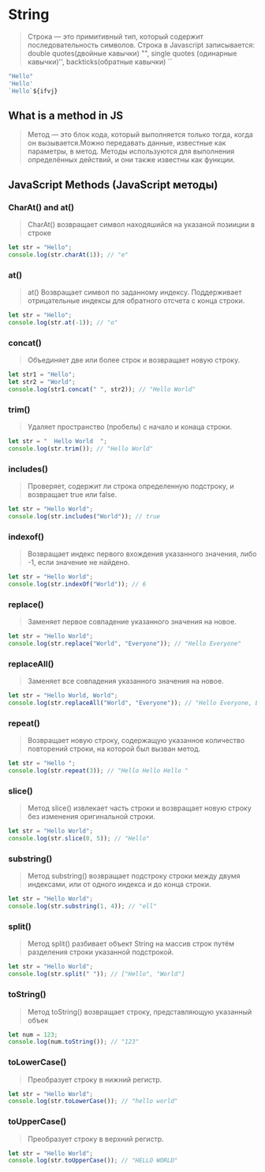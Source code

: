 # String
>Строка — это примитивный тип, который содержит последовательность символов. Строка в Javascript записывается: double quotes(двойные кавычки) "", single quotes (одинарные кавычки)'', backticks(обратные кавычки) ``
```js
"Hello"
'Hello'
`Hello`${ifvj}
```
## What is a method in JS
>Метод — это блок кода, который выполняется только тогда, когда он вызывается.Можно передавать данные, известные как параметры, в метод. Методы используются для выполнения определённых действий, и они также известны как функции.
## JavaScript Methods (JavaScript методы)
### CharAt() and at()
>CharAt() возвращает символ находяшийся на указаной позииции в строке
```js
let str = "Hello";
console.log(str.charAt(1)); // "e"

```
### at()
> at() Возвращает символ по заданному индексу. Поддерживает отрицательные индексы для обратного отсчета с конца строки.
```js
let str = "Hello";
console.log(str.at(-1)); // "o"
```
### concat()
> Объединяет две или более строк и возвращает новую строку.
```js
let str1 = "Hello";
let str2 = "World";
console.log(str1.concat(" ", str2)); // "Hello World"
```
### trim()
> Удаляет пространство (пробелы) с начало и конаца строки. 
```js
let str = "  Hello World  ";
console.log(str.trim()); // "Hello World"
```
### includes()
> Проверяет, содержит ли строка определенную подстроку, и возвращает true или false.
```js
let str = "Hello World";
console.log(str.includes("World")); // true
```
### indexof()
>Возвращает индекс первого вхождения указанного значения, либо -1, если значение не найдено.
```js
let str = "Hello World";
console.log(str.indexOf("World")); // 6
```
### replace()
> Заменяет первое совпадение указанного значения на новое.
```js
let str = "Hello World";
console.log(str.replace("World", "Everyone")); // "Hello Everyone"
```
### replaceAll()
>Заменяет все совпадения указанного значения на новое.
```js
let str = "Hello World, World";
console.log(str.replaceAll("World", "Everyone")); // "Hello Everyone, Everyone"
```
### repeat()
>Возвращает новую строку, содержащую указанное количество повторений строки, на которой был вызван метод.
```js
let str = "Hello ";
console.log(str.repeat(3)); // "Hello Hello Hello "
```
### slice()
>Метод slice() извлекает часть строки и возвращает новую строку без изменения оригинальной строки.
```js
let str = "Hello World";
console.log(str.slice(0, 5)); // "Hello"
```
### substring()
>Метод substring() возвращает подстроку строки между двумя индексами, или от одного индекса и до конца строки.
```js
let str = "Hello World";
console.log(str.substring(1, 4)); // "ell"
```
### split()
>Метод split() разбивает объект String на массив строк путём разделения строки указанной подстрокой.
```js
let str = "Hello World";
console.log(str.split(" ")); // ["Hello", "World"]
```
### toString()
>Метод toString() возвращает строку, представляющую указанный объек
```js
let num = 123;
console.log(num.toString()); // "123"
```
### toLowerCase()
> Преобразует строку в нижний регистр.
```js
let str = "Hello World";
console.log(str.toLowerCase()); // "hello world"
```
### toUpperCase()
>Преобразует строку в верхний регистр.
```js
let str = "Hello World";
console.log(str.toUpperCase()); // "HELLO WORLD"
```

